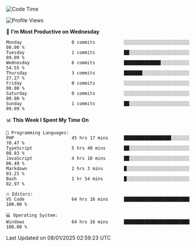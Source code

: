 <!--START_SECTION:waka-->
![Code Time](http://img.shields.io/badge/Code%20Time-3%2C796%20hrs%2045%20mins-blue)

![Profile Views](http://img.shields.io/badge/Profile%20Views-71-blue)

📅 **I'm Most Productive on Wednesday** 

```text
Monday                   0 commits           ░░░░░░░░░░░░░░░░░░░░░░░░░   00.00 % 
Tuesday                  1 commits           ██░░░░░░░░░░░░░░░░░░░░░░░   09.09 % 
Wednesday                6 commits           ██████████████░░░░░░░░░░░   54.55 % 
Thursday                 3 commits           ███████░░░░░░░░░░░░░░░░░░   27.27 % 
Friday                   0 commits           ░░░░░░░░░░░░░░░░░░░░░░░░░   00.00 % 
Saturday                 0 commits           ░░░░░░░░░░░░░░░░░░░░░░░░░   00.00 % 
Sunday                   1 commits           ██░░░░░░░░░░░░░░░░░░░░░░░   09.09 % 
```


📊 **This Week I Spent My Time On** 

```text
💬 Programming Languages: 
PHP                      45 hrs 17 mins      ██████████████████░░░░░░░   70.47 % 
TypeScript               5 hrs 40 mins       ██░░░░░░░░░░░░░░░░░░░░░░░   08.83 % 
JavaScript               4 hrs 10 mins       ██░░░░░░░░░░░░░░░░░░░░░░░   06.49 % 
Markdown                 2 hrs 3 mins        █░░░░░░░░░░░░░░░░░░░░░░░░   03.21 % 
Bash                     1 hr 54 mins        █░░░░░░░░░░░░░░░░░░░░░░░░   02.97 % 

🔥 Editors: 
VS Code                  64 hrs 16 mins      █████████████████████████   100.00 % 

💻 Operating System: 
Windows                  64 hrs 16 mins      █████████████████████████   100.00 % 
```


 Last Updated on 08/01/2025 02:59:23 UTC
<!--END_SECTION:waka-->
